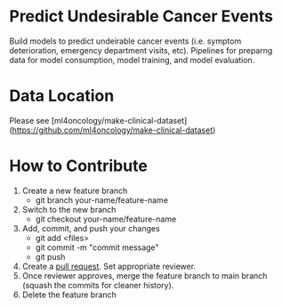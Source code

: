 # Predict Undesirable Cancer Events

Build models to predict undeirable cancer events (i.e. symptom deterioration, emergency department visits, etc).
Pipelines for preparng data for model consumption, model training, and model evaluation. 

# Data Location
Please see [ml4oncology/make-clinical-dataset] (https://github.com/ml4oncology/make-clinical-dataset)

# How to Contribute
1. Create a new feature branch
    - git branch your-name/feature-name
2. Switch to the new branch
    - git checkout your-name/feature-name
3. Add, commit, and push your changes
    - git add \<files>
    - git commit -m "commit message"
    - git push
4. Create a [pull request](https://opensource.com/article/19/7/create-pull-request-github). Set appropriate reviewer.
5. Once reviewer approves, merge the feature branch to main branch (squash the commits for cleaner history).
6. Delete the feature branch